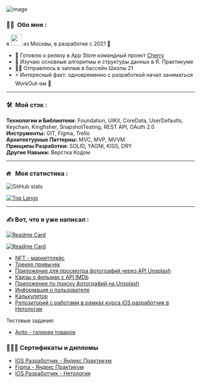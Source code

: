 ![image](https://github.com/MickeyRU/MickeyRU/assets/91372236/c0a577c9-e5cd-4d59-875f-587885dcf174)


### :woman_technologist: &nbsp;Обо мне :

я <img src="https://media.giphy.com/media/WUlplcMpOCEmTGBtBW/giphy.gif" width="30"> из Москвы, в разработке с 2021 🚀

- 🔭 Готовлю к релизу в App Store командный проект [Cherry](https://github.com/Mobile-app-promotions-and-discounts/IOSApp)
- 🌱 Изучаю основные алгоритмы и структуры данных в Я. Практикуме
- 🏊‍♂️ Отправлюсь в заплыв в бассейн Школы 21
- ⚡ Интересный факт: одновременно с разработкой начал заниматься WorkOut-ом 💪

---

### 🛠 &nbsp;Мой стэк :

**Технологии и Библиотеки:** Foundation, UIKit, CoreData, UserDefaults, Keychain, Kingfisher, SnapshotTesting, REST API, OAuth 2.0  
**Инструменты:** GIT, Figma, Trello  
**Архитектурные Паттерны:** MVC, MVP, MVVM  
**Принципы Разработки:** SOLID, YAGNI, KISS, DRY  
**Другие Навыки:** Верстка Кодом  

---

### 🔥 &nbsp; Моя статистика :
![GitHub stats](https://github-readme-stats.vercel.app/api?username=MickeyRU&theme=vision-friendly-dark&show_icons=true)

[![Top Langs](https://github-readme-stats.vercel.app/api/top-langs/?username=MickeyRU&layout=compact&theme=vision-friendly-dark)](https://github.com/anuraghazra/github-readme-stats)

---

### ✍️ Вот, что я уже написал : 
[![Readme Card](https://github-readme-stats.vercel.app/api/pin/?username=MickeyRU&repo=iOS-FakeNFT-Group-3&theme=vision-friendly-dark)](https://github.com/MickeyRU/iOS-FakeNFT-Group-3)

[![Readme Card](https://github-readme-stats.vercel.app/api/pin/?username=anuraghazra&repo=github-readme-stats&theme=vision-friendly-dark)](https://github.com/anuraghazra/github-readme-stats)

- [NFT - маркетплейс](https://github.com/MickeyRU/iOS-FakeNFT-Group-3)
- [Трекер привычек](https://github.com/MickeyRU/Tracker/)
- [Приложение для просмотра фотографий через API Unsplash](https://github.com/MickeyRU/ImageFeed)
- [Квизы о фильмах с API IMDb](https://github.com/MickeyRU/MovieQuiz-ios)
- [Приложение по поиску фотографий на Unsplash](https://github.com/MickeyRU/PhotoAppWithUnsplash)
- [Информация о пользователе](https://github.com/MickeyRU/UserInformationApp)
- [Калькулятор](https://github.com/MickeyRU/Calculator/)
- [Репозиторий с работами в рамках курса iOS разработчик в Нетологии](https://github.com/MickeyRU/ios-homeworks)

Тестовые задания:
- [Avito - галерея товаров](https://github.com/MickeyRU/Avito_TestTask)

### 👨🏻‍🎓 Сертификаты и дипломы
- [IOS Разработчик - Яндекс Практикум](https://github.com/MickeyRU/MickeyRU/blob/main/IOS%20разработчик%20-%20Яндекс%20Практикум.pdf)
- [Figma - Яндекс Практикум](https://github.com/MickeyRU/MickeyRU/blob/main/figma.pdf)
- [IOS Разработчик - Нетология](https://github.com/MickeyRU/MickeyRU/blob/main/iOS.pdf)

